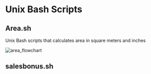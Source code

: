 # Unix Bash Scripts
 
## Area.sh
 Unix Bash scripts that calculates area in square meters and inches  
 
 ![area_flowchart](https://user-images.githubusercontent.com/22475630/86043944-10ca4f00-ba52-11ea-830c-8ab925c031b5.png)

 
 
 ## salesbonus.sh
